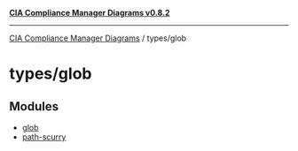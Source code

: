 [**CIA Compliance Manager Diagrams v0.8.2**](../../README.md)

***

[CIA Compliance Manager Diagrams](../../modules.md) / types/glob

# types/glob

## Modules

- [glob](glob/README.md)
- [path-scurry](path-scurry/README.md)
